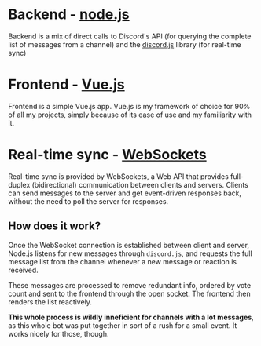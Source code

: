 # Backend - [node.js](https://nodejs.org/)

Backend is a mix of direct calls to Discord's API (for querying the complete list of messages from a channel) and the [discord.js](https://discord.js.org/#/) library (for real-time sync)

# Frontend - [Vue.js](https://vuejs.org/)

Frontend is a simple Vue.js app. Vue.js is my framework of choice for 90% of all my projects, simply because of its ease of use and my familiarity with it.

# Real-time sync - [WebSockets](https://developer.mozilla.org/en-US/docs/Web/API/WebSockets_API)

Real-time sync is provided by WebSockets, a Web API that provides full-duplex (bidirectional) communication between clients and servers. Clients can send messages to the server and get event-driven responses back, without the need to poll the server for responses.

## How does it work?

Once the WebSocket connection is established between client and server, Node.js listens for new messages through `discord.js`, and requests the full message list from the channel whenever a new message or reaction is received.

These messages are processed to remove redundant info, ordered by vote count and sent to the frontend through the open socket. The frontend then renders the list reactively.

**This whole process is wildly inneficient for channels with a lot messages**, as this whole bot was put together in sort of a rush for a small event. It works nicely for those, though.
